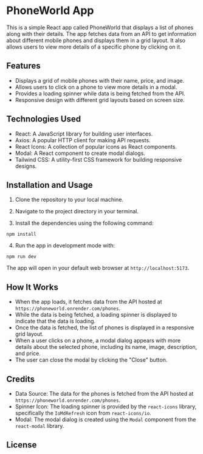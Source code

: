 # PhoneWorld App

This is a simple React app called PhoneWorld that displays a list of phones along with their details. The app fetches data from an API to get information about different mobile phones and displays them in a grid layout. It also allows users to view more details of a specific phone by clicking on it.

## Features

- Displays a grid of mobile phones with their name, price, and image.
- Allows users to click on a phone to view more details in a modal.
- Provides a loading spinner while data is being fetched from the API.
- Responsive design with different grid layouts based on screen size.

## Technologies Used

- React: A JavaScript library for building user interfaces.
- Axios: A popular HTTP client for making API requests.
- React Icons: A collection of popular icons as React components.
- Modal: A React component to create modal dialogs.
- Tailwind CSS: A utility-first CSS framework for building responsive designs.

## Installation and Usage

1. Clone the repository to your local machine.

2. Navigate to the project directory in your terminal.

3. Install the dependencies using the following command:

```
npm install
```

4. Run the app in development mode with:

```
npm run dev
```

The app will open in your default web browser at `http://localhost:5173`.

## How It Works

- When the app loads, it fetches data from the API hosted at `https://phoneworld.onrender.com/phones`.
- While the data is being fetched, a loading spinner is displayed to indicate that the data is loading.
- Once the data is fetched, the list of phones is displayed in a responsive grid layout.
- When a user clicks on a phone, a modal dialog appears with more details about the selected phone, including its name, image, description, and price.
- The user can close the modal by clicking the "Close" button.

## Credits

- Data Source: The data for the phones is fetched from the API hosted at `https://phoneworld.onrender.com/phones`.
- Spinner Icon: The loading spinner is provided by the `react-icons` library, specifically the `IoMdRefresh` icon from `react-icons/io`.
- Modal: The modal dialog is created using the `Modal` component from the `react-modal` library.

## License
